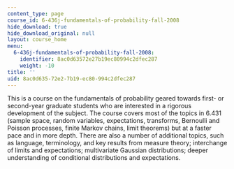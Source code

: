 ```yaml
---
content_type: page
course_id: 6-436j-fundamentals-of-probability-fall-2008
hide_download: true
hide_download_original: null
layout: course_home
menu:
  6-436j-fundamentals-of-probability-fall-2008:
    identifier: 8ac0d63572e27b19ec80994c2dfec287
    weight: -10
title: ''
uid: 8ac0d635-72e2-7b19-ec80-994c2dfec287
---
```

This is a course on the fundamentals of probability geared towards first- or second-year graduate students who are interested in a rigorous development of the subject. The course covers most of the topics in 6.431 (sample space, random variables, expectations, transforms, Bernoulli and Poisson processes, finite Markov chains, limit theorems) but at a faster pace and in more depth. There are also a number of additional topics, such as language, terminology, and key results from measure theory; interchange of limits and expectations; multivariate Gaussian distributions; deeper understanding of conditional distributions and expectations.
